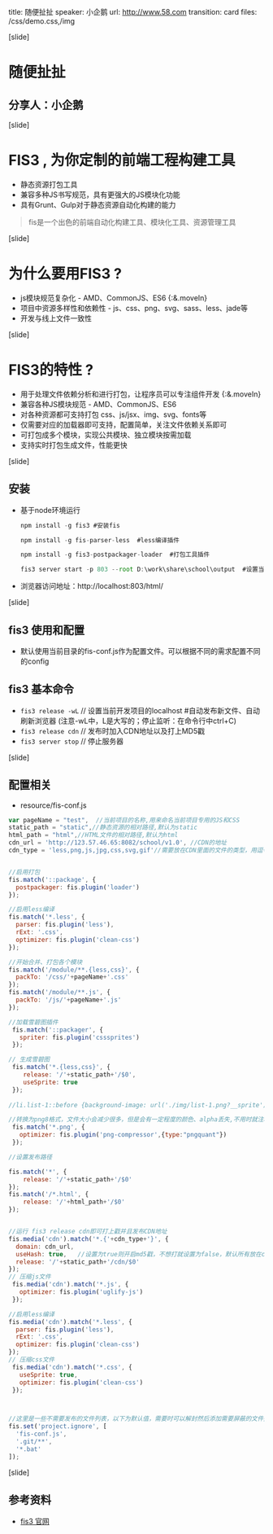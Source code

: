 title: 随便扯扯
speaker: 小企鹅
url: http://www.58.com
transition: card
files: /css/demo.css,/img

[slide]

# 随便扯扯
## 分享人：小企鹅 

[slide]

# FIS3 , 为你定制的前端工程构建工具

* 静态资源打包工具
* 兼容多种JS书写规范，具有更强大的JS模块化功能
* 具有Grunt、Gulp对于静态资源自动化构建的能力
> fis是一个出色的前端自动化构建工具、模块化工具、资源管理工具

[slide]

# 为什么要用FIS3 ?

* js模块规范复杂化 - AMD、CommonJS、ES6 {:&.moveIn}
* 项目中资源多样性和依赖性 - js、css、png、svg、sass、less、jade等
* 开发与线上文件一致性

[slide]

# FIS3的特性 ?

* 用于处理文件依赖分析和进行打包，让程序员可以专注组件开发 {:&.moveIn}
* 兼容各种JS模块规范 - AMD、CommonJS、ES6
* 对各种资源都可支持打包 css、js/jsx、img、svg、fonts等
* 仅需要对应的加载器即可支持，配置简单，关注文件依赖关系即可
* 可打包成多个模块，实现公共模块、独立模块按需加载
* 支持实时打包生成文件，性能更快


[slide]

## 安装

*  基于node环境运行

    ```javascript
    npm install -g fis3	#安装fis
    ```

    ```javascript
    npm install -g fis-parser-less  #less编译插件
    ```
	
	```javascript
    npm install -g fis3-postpackager-loader  #打包工具插件
    ```
	
	```javascript
    fis3 server start -p 803 --root D:\work\share\school\output  #设置当前开发项目的localhost
    ```
	
*	浏览器访问地址：http://localhost:803/html/

[slide]

## fis3 使用和配置

* 默认使用当前目录的fis-conf.js作为配置文件。可以根据不同的需求配置不同的config


## fis3 基本命令

* `fis3 release -wL`    // 设置当前开发项目的localhost #自动发布新文件、自动刷新浏览器 (注意-wL中，L是大写的；停止监听：在命令行中ctrl+C)
* `fis3 release cdn` // 发布时加入CDN地址以及打上MD5戳
* `fis3 server stop` // 停止服务器


[slide]



##  配置相关

*  resource/fis-conf.js

```javascript
var pageName = "test",  //当前项目的名称,用来命名当前项目专用的JS和CSS
static_path = "static",//静态资源的相对路径,默认为static
html_path = "html",//HTML文件的相对路径,默认为html
cdn_url = 'http://123.57.46.65:8082/school/v1.0', //CDN的地址
cdn_type = 'less,png,js,jpg,css,svg,gif'//需要放在CDN里面的文件的类型，用逗号相隔


//启用打包
fis.match('::package', {
  postpackager: fis.plugin('loader')
});

//启用less编译
fis.match('*.less', {
  parser: fis.plugin('less'),
  rExt: '.css',
  optimizer: fis.plugin('clean-css')
});

//开始合并、打包各个模块
fis.match('/module/**.{less,css}', {
  packTo: '/css/'+pageName+'.css'
});
fis.match('/module/**.js', {
  packTo: '/js/'+pageName+'.js'
});

//加载雪碧图插件
 fis.match('::packager', {
   spriter: fis.plugin('csssprites')
 });

// 生成雪碧图
 fis.match('*.{less,css}', {
    release: '/'+static_path+'/$0',
    useSprite: true
 });
 
//li.list-1::before {background-image: url('./img/list-1.png?__sprite');}

//转换为png8格式，文件大小会减少很多，但是会有一定程度的颜色、alpha丢失,不用时就注释掉。
 fis.match('*.png', {
   optimizer: fis.plugin('png-compressor',{type:"pngquant"})
 });

//设置发布路径

fis.match('*', {
    release: '/'+static_path+'/$0'
});
fis.match('/*.html', {
    release: '/'+html_path+'/$0'
});


//运行 fis3 release cdn即可打上戳并且发布CDN地址
fis.media('cdn').match('*.{'+cdn_type+'}', {
  domain: cdn_url,
  useHash: true,   //设置为true则开启md5戳，不想打就设置为false，默认所有放在cdn中的文件都打上MD5戳；
  release: '/'+static_path+'/cdn/$0'
});
// 压缩js文件
 fis.media('cdn').match('*.js', {
   optimizer: fis.plugin('uglify-js')
 });

//启用less编译
fis.media('cdn').match('*.less', {
  parser: fis.plugin('less'),
  rExt: '.css',
  optimizer: fis.plugin('clean-css')
});
// 压缩css文件
 fis.media('cdn').match('*.css', {
   useSprite: true,
   optimizer: fis.plugin('clean-css')
 });



//这里是一些不需要发布的文件列表，以下为默认值，需要时可以解封然后添加需要屏蔽的文件夹/文件。
fis.set('project.ignore', [
  'fis-conf.js',
  '.git/**',
  '*.bat'
]);

```

[slide]

## 参考资料

*  <a href="http://fis.baidu.com/">fis3 官网</a>

